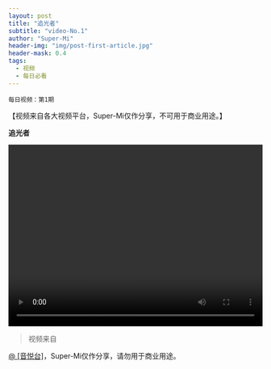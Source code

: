 ```yaml
---
layout: post
title: "追光者"
subtitle: "video-No.1"
author: "Super-Mi"
header-img: "img/post-first-article.jpg"
header-mask: 0.4
tags:
  - 视频
  - 每日必看
---
```


```
每日视频：第1期
```
【视频来自各大视频平台，Super-Mi仅作分享，不可用于商业用途。】

**追光者**

<div>
	<p align="center"> 
<video width="100%" height="360" controls="controls">
  <source src="http://hc.yinyuetai.com/888D01604965A76C0B801B5368348436.mp4" type="video/mp4">
 <!--  <source src="movie.ogg" type="video/ogg"> -->
Your browser does not support the video tag.
</video>
    </p>
</div>

>视频来自 

<a href="http://m2.yinyuetai.com/video.html?id=3111291" target="_blank">@ [音悦台]</a>，Super-Mi仅作分享，请勿用于商业用途。

<!-- [1]:http://m2.yinyuetai.com/video.html?id=3111291 -->

